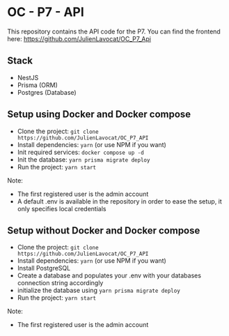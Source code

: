 # OC - P7 - API

This repository contains the API code for the P7.
You can find the frontend here:
https://github.com/JulienLavocat/OC_P7_Api

## Stack

-   NestJS
-   Prisma (ORM)
-   Postgres (Database)

## Setup using Docker and Docker compose

-   Clone the project: `git clone https://github.com/JulienLavocat/OC_P7_API`
-   Install dependencies: `yarn` (or use NPM if you want)
-   Init required services: `docker compose up -d`
-   Init the database: `yarn prisma migrate deploy`
-   Run the project: `yarn start`

Note:

-   The first registered user is the admin account
-   A default .env is available in the repository in order to ease the setup, it only specifies
    local credentials

## Setup without Docker and Docker compose

-   Clone the project: `git clone https://github.com/JulienLavocat/OC_P7_API`
-   Install dependencies: `yarn` (or use NPM if you want)
-   Install PostgreSQL
-   Create a database and populates your .env with your databases connection string accordingly
-   initialize the database using `yarn prisma migrate deploy`
-   Run the project: `yarn start`

Note:

-   The first registered user is the admin account
